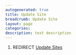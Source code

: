 ```yaml
---
autogenerated: true
title: Update Site
breadcrumb: Update Site
layout: page
categories: 
description: test description
---
```


1.  REDIRECT [Update Sites](Update_Sites)
